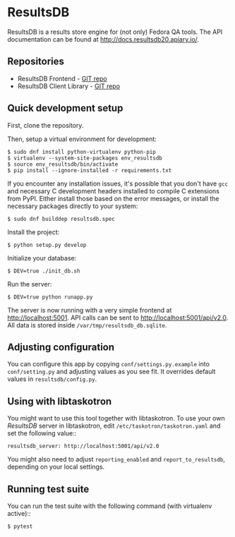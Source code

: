 # ResultsDB

ResultsDB is a results store engine for (not only) Fedora QA tools. The API
documentation can be found at <http://docs.resultsdb20.apiary.io/>.

## Repositories

* ResultsDB Frontend - [GIT repo](https://pagure.io/taskotron/resultsdb_frontend)
* ResultsDB Client Library - [GIT repo](https://pagure.io/taskotron/resultsdb_api)

## Quick development setup

First, clone the repository.

Then, setup a virtual environment for development:

    $ sudo dnf install python-virtualenv python-pip
    $ virtualenv --system-site-packages env_resultsdb
    $ source env_resultsdb/bin/activate
    $ pip install --ignore-installed -r requirements.txt

If you encounter any installation issues, it's possible that you don't have
`gcc` and necessary C development headers installed to compile C extensions
from PyPI. Either install those based on the error messages, or install
the necessary packages directly to your system:

    $ sudo dnf builddep resultsdb.spec

Install the project:

    $ python setup.py develop

Initialize your database:

    $ DEV=true ./init_db.sh

Run the server:

    $ DEV=true python runapp.py

The server is now running with a very simple frontend at <http://localhost:5001>.
API calls can be sent to <http://localhost:5001/api/v2.0>. All data is stored
inside `/var/tmp/resultsdb_db.sqlite`.

## Adjusting configuration

You can configure this app by copying `conf/settings.py.example` into
`conf/setting.py` and adjusting values as you see fit. It overrides default
values in `resultsdb/config.py`.

## Using with libtaskotron

You might want to use this tool together with libtaskotron. To use your own
*ResultsDB* server in libtaskotron, edit `/etc/taskotron/taskotron.yaml` and
set the following value::

    resultsdb_server: http://localhost:5001/api/v2.0

You might also need to adjust `reporting_enabled` and `report_to_resultsdb`,
depending on your local settings.

## Running test suite

You can run the test suite with the following command (with virtualenv
active)::

    $ pytest

